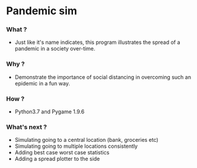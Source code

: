 # Pandemic sim

### What ?
  
  - Just like it's name indicates, this program illustrates the spread of a pandemic in a society over-time.

### Why ?
  
  - Demonstrate the importance of social distancing in overcoming such an epidemic in a fun way.

### How ?

  - Python3.7 and Pygame 1.9.6
  
### What's next ?
 
  - Simulating going to a central location (bank, groceries etc)
  - Simulating going to multiple locations consistently
  - Adding best case worst case statistics
  - Adding a spread plotter to the side
